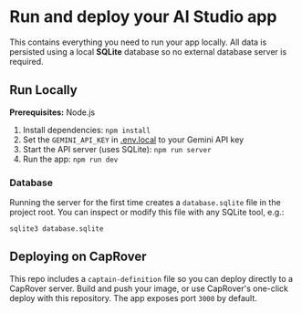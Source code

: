 # Run and deploy your AI Studio app

This contains everything you need to run your app locally. All data is persisted
using a local **SQLite** database so no external database server is required.

## Run Locally

**Prerequisites:**  Node.js


1. Install dependencies:
   `npm install`
2. Set the `GEMINI_API_KEY` in [.env.local](.env.local) to your Gemini API key
3. Start the API server (uses SQLite):
   `npm run server`
4. Run the app:
   `npm run dev`

### Database

Running the server for the first time creates a `database.sqlite` file in the
project root. You can inspect or modify this file with any SQLite tool, e.g.:

```
sqlite3 database.sqlite
```

## Deploying on CapRover

This repo includes a `captain-definition` file so you can deploy directly to a CapRover server. Build and push your image, or use CapRover's one-click deploy with this repository. The app exposes port `3000` by default.
